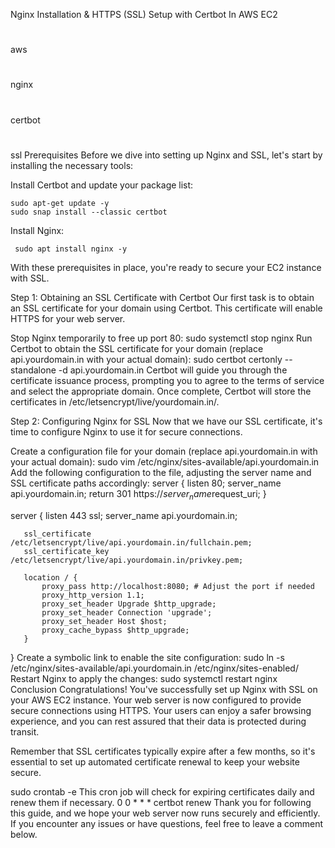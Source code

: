 Nginx Installation & HTTPS (SSL) Setup with Certbot In AWS EC2
#
aws
#
nginx
#
certbot
#
ssl
Prerequisites
Before we dive into setting up Nginx and SSL, let's start by installing the necessary tools:

Install Certbot and update your package list:
```
sudo apt-get update -y
sudo snap install --classic certbot
```
Install Nginx:
```
 sudo apt install nginx -y
```
With these prerequisites in place, you're ready to secure your EC2 instance with SSL.

Step 1: Obtaining an SSL Certificate with Certbot
Our first task is to obtain an SSL certificate for your domain using Certbot. This certificate will enable HTTPS for your web server.

Stop Nginx temporarily to free up port 80:
   sudo systemctl stop nginx
Run Certbot to obtain the SSL certificate for your domain (replace api.yourdomain.in with your actual domain):
   sudo certbot certonly --standalone -d api.yourdomain.in
Certbot will guide you through the certificate issuance process, prompting you to agree to the terms of service and select the appropriate domain. Once complete, Certbot will store the certificates in /etc/letsencrypt/live/yourdomain.in/.

Step 2: Configuring Nginx for SSL
Now that we have our SSL certificate, it's time to configure Nginx to use it for secure connections.

Create a configuration file for your domain (replace api.yourdomain.in with your actual domain):
   sudo vim /etc/nginx/sites-available/api.yourdomain.in
Add the following configuration to the file, adjusting the server name and SSL certificate paths accordingly:
   server {
       listen 80;
       server_name api.yourdomain.in;
       return 301 https://$server_name$request_uri;
   }

   server {
       listen 443 ssl;
       server_name api.yourdomain.in;

       ssl_certificate /etc/letsencrypt/live/api.yourdomain.in/fullchain.pem;
       ssl_certificate_key /etc/letsencrypt/live/api.yourdomain.in/privkey.pem;

       location / {
           proxy_pass http://localhost:8080; # Adjust the port if needed
           proxy_http_version 1.1;
           proxy_set_header Upgrade $http_upgrade;
           proxy_set_header Connection 'upgrade';
           proxy_set_header Host $host;
           proxy_cache_bypass $http_upgrade;
       }
   }
Create a symbolic link to enable the site configuration:
   sudo ln -s /etc/nginx/sites-available/api.yourdomain.in /etc/nginx/sites-enabled/
Restart Nginx to apply the changes:
   sudo systemctl restart nginx
Conclusion
Congratulations! You've successfully set up Nginx with SSL on your AWS EC2 instance. Your web server is now configured to provide secure connections using HTTPS. Your users can enjoy a safer browsing experience, and you can rest assured that their data is protected during transit.

Remember that SSL certificates typically expire after a few months, so it's essential to set up automated certificate renewal to keep your website secure.

sudo crontab -e
This cron job will check for expiring certificates daily and renew them if necessary.
0 0 * * * certbot renew
Thank you for following this guide, and we hope your web server now runs securely and efficiently. If you encounter any issues or have questions, feel free to leave a comment below.
